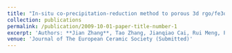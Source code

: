 ```yaml
---
title: "In-situ co-precipitation-reduction method to porous 3d rgo/fe3o4/fe sheets with enhanced s-band microwave absorption property"
collection: publications
permalink: /publication/2009-10-01-paper-title-number-1
excerpt: 'Authors: **Jian Zhang**, Tao Zhang, Jianqiao Cai, Rui Meng, Pengyu Zhou, Guangwu Wen, Hu Zhao, Long Xia, Bo Zhong'
venue: 'Journal of The European Ceramic Society (Submitted)'
---
```

